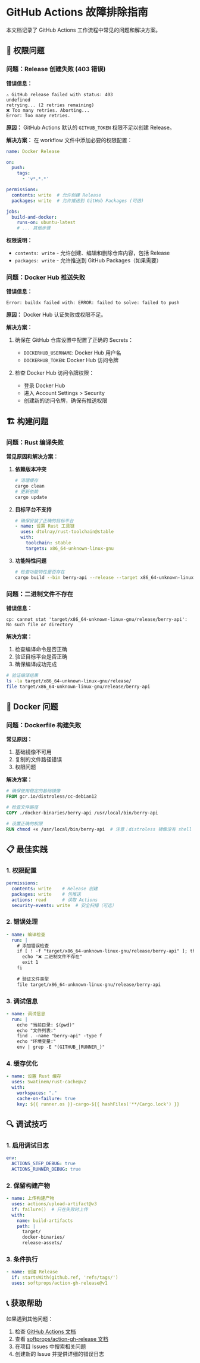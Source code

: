 # GitHub Actions 故障排除指南

本文档记录了 GitHub Actions 工作流程中常见的问题和解决方案。

## 🔐 权限问题

### 问题：Release 创建失败 (403 错误)

**错误信息：**
```
⚠️ GitHub release failed with status: 403
undefined
retrying... (2 retries remaining)
❌ Too many retries. Aborting...
Error: Too many retries.
```

**原因：**
GitHub Actions 默认的 `GITHUB_TOKEN` 权限不足以创建 Release。

**解决方案：**
在 workflow 文件中添加必要的权限配置：

```yaml
name: Docker Release

on:
  push:
    tags:
      - 'v*.*.*'

permissions:
  contents: write  # 允许创建 Release
  packages: write  # 允许推送到 GitHub Packages (可选)

jobs:
  build-and-docker:
    runs-on: ubuntu-latest
    # ... 其他步骤
```

**权限说明：**
- `contents: write` - 允许创建、编辑和删除仓库内容，包括 Release
- `packages: write` - 允许推送到 GitHub Packages（如果需要）

### 问题：Docker Hub 推送失败

**错误信息：**
```
Error: buildx failed with: ERROR: failed to solve: failed to push
```

**原因：**
Docker Hub 认证失败或权限不足。

**解决方案：**
1. 确保在 GitHub 仓库设置中配置了正确的 Secrets：
   - `DOCKERHUB_USERNAME`: Docker Hub 用户名
   - `DOCKERHUB_TOKEN`: Docker Hub 访问令牌

2. 检查 Docker Hub 访问令牌权限：
   - 登录 Docker Hub
   - 进入 Account Settings > Security
   - 创建新的访问令牌，确保有推送权限

## 🏗️ 构建问题

### 问题：Rust 编译失败

**常见原因和解决方案：**

1. **依赖版本冲突**
   ```bash
   # 清理缓存
   cargo clean
   # 更新依赖
   cargo update
   ```

2. **目标平台不支持**
   ```yaml
   # 确保安装了正确的目标平台
   - name: 设置 Rust 工具链
     uses: dtolnay/rust-toolchain@stable
     with:
       toolchain: stable
       targets: x86_64-unknown-linux-gnu
   ```

3. **功能特性问题**
   ```bash
   # 检查功能特性是否存在
   cargo build --bin berry-api --release --target x86_64-unknown-linux-gnu
   ```

### 问题：二进制文件不存在

**错误信息：**
```
cp: cannot stat 'target/x86_64-unknown-linux-gnu/release/berry-api': No such file or directory
```

**解决方案：**
1. 检查编译命令是否正确
2. 验证目标平台是否正确
3. 确保编译成功完成

```bash
# 验证编译结果
ls -la target/x86_64-unknown-linux-gnu/release/
file target/x86_64-unknown-linux-gnu/release/berry-api
```

## 🐳 Docker 问题

### 问题：Dockerfile 构建失败

**常见原因：**
1. 基础镜像不可用
2. 复制的文件路径错误
3. 权限问题

**解决方案：**
```dockerfile
# 确保使用稳定的基础镜像
FROM gcr.io/distroless/cc-debian12

# 检查文件路径
COPY ./docker-binaries/berry-api /usr/local/bin/berry-api

# 设置正确的权限
RUN chmod +x /usr/local/bin/berry-api  # 注意：distroless 镜像没有 shell
```

## 📋 最佳实践

### 1. 权限配置
```yaml
permissions:
  contents: write    # Release 创建
  packages: write    # 包推送
  actions: read      # 读取 Actions
  security-events: write  # 安全扫描（可选）
```

### 2. 错误处理
```yaml
- name: 编译检查
  run: |
    # 添加错误检查
    if [ ! -f "target/x86_64-unknown-linux-gnu/release/berry-api" ]; then
      echo "❌ 二进制文件不存在"
      exit 1
    fi
    
    # 验证文件类型
    file target/x86_64-unknown-linux-gnu/release/berry-api
```

### 3. 调试信息
```yaml
- name: 调试信息
  run: |
    echo "当前目录: $(pwd)"
    echo "文件列表:"
    find . -name "berry-api" -type f
    echo "环境变量:"
    env | grep -E "(GITHUB_|RUNNER_)"
```

### 4. 缓存优化
```yaml
- name: 设置 Rust 缓存
  uses: Swatinem/rust-cache@v2
  with:
    workspaces: "."
    cache-on-failure: true
    key: ${{ runner.os }}-cargo-${{ hashFiles('**/Cargo.lock') }}
```

## 🔍 调试技巧

### 1. 启用调试日志
```yaml
env:
  ACTIONS_STEP_DEBUG: true
  ACTIONS_RUNNER_DEBUG: true
```

### 2. 保留构建产物
```yaml
- name: 上传构建产物
  uses: actions/upload-artifact@v3
  if: failure()  # 只在失败时上传
  with:
    name: build-artifacts
    path: |
      target/
      docker-binaries/
      release-assets/
```

### 3. 条件执行
```yaml
- name: 创建 Release
  if: startsWith(github.ref, 'refs/tags/')
  uses: softprops/action-gh-release@v1
```

## 📞 获取帮助

如果遇到其他问题：

1. 检查 [GitHub Actions 文档](https://docs.github.com/en/actions)
2. 查看 [softprops/action-gh-release 文档](https://github.com/softprops/action-gh-release)
3. 在项目 Issues 中搜索相关问题
4. 创建新的 Issue 并提供详细的错误日志
